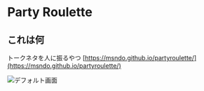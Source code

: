 # Party Roulette

## これは何
トークネタを人に振るやつ
[https://msndo.github.io/partyroulette/](https://msndo.github.io/partyroulette/)

![デフォルト画面](https://msndo.github.io/partyroulette/doc/img/partyroulette.png)
